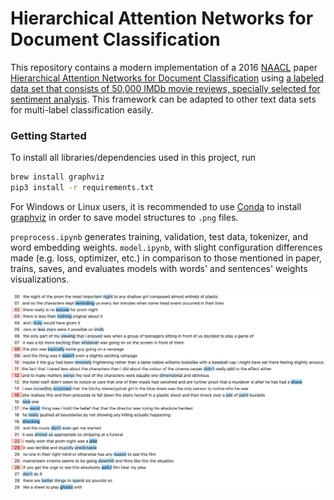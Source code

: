 # Hierarchical Attention Networks for Document Classification
This repository contains a modern implementation of a 2016 [NAACL](https://en.wikipedia.org/wiki/North_American_Chapter_of_the_Association_for_Computational_Linguistics) paper [Hierarchical Attention Networks for Document Classification](https://www.aclweb.org/anthology/N16-1174.pdf) using [a labeled data set that consists of 50,000 IMDb movie reviews, specially selected for sentiment analysis](https://www.kaggle.com/c/word2vec-nlp-tutorial/data). This framework can be adapted to other text data sets for multi-label classification easily.

### Getting Started
To install all libraries/dependencies used in this project, run
```bash
brew install graphviz
pip3 install -r requirements.txt
```

For Windows or Linux users, it is recommended to use [Conda](https://docs.conda.io/en/latest/) to install [graphviz](https://graphviz.org/) in order to save model structures to `.png` files.

`preprocess.ipynb` generates training, validation, test data, tokenizer, and word embedding weights. `model.ipynb`, with slight configuration differences made (e.g. loss, optimizer, etc.) in comparison to those mentioned in paper, trains, saves, and evaluates models with words' and sentences' weights visualizations.

![alt text](data/visualization_example.png)